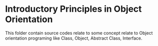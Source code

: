 # Introductory Principles in Object Orientation
This folder contain source codes relate to some concept relate to Object orientation programing like Class, Object, Abstract Class, Interface.
